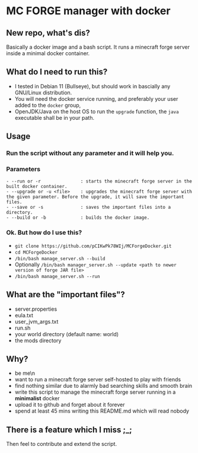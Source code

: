# MC FORGE manager with docker

## New repo, what's dis?
Basically a docker image and a bash script. It runs a minecraft forge server inside a minimal docker container.

## What do I need to run this?
- I tested in Debian 11 (Bullseye), but should work in bascially any GNU/Linux distribution.
- You will need the docker service running, and preferably your user added to the `docker` group,
- OpenJDK/Java on the host OS to run the `upgrade` function, the `java` executable shall be in your path.

## Usage
### Run the script without any parameter and it will help you.
### Parameters
    - --run or -r               : starts the minecraft forge server in the built docker container.
    - --upgrade or -u <file>    : upgrades the minecraft forge server with the given parameter. Before the upgrade, it will save the important files.
    - --save or -s              : saves the important files into a directory.
    - --build or -b             : builds the docker image.

### Ok. But how do I use this?
- `git clone https://github.com/pCIKwPk78WIj/MCForgeDocker.git`
- `cd MCForgeDocker`
- `/bin/bash manage_server.sh --build`
- Optionally `/bin/bash manager_server.sh --update <path to newer version of forge JAR file>`
- `/bin/bash manage_server.sh --run`

## What are the "important files"?
- server.properties 
- eula.txt
- user_jvm_args.txt
- run.sh
- your world directory (default name: world)
- the mods directory

## Why?
* be me\n
* want to run a minecraft forge server self-hosted to play with friends
* find nothing similar due to alarmly bad searching skills and smooth brain
* write this script to manage the minecraft forge server running in a __minimalist__ docker
* upload it to github and forget about it forever
* spend at least 45 mins writing this README.md which will read nobody

## There is a feature which I miss ;_;
Then feel to contribute and extend the script.
